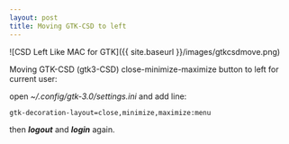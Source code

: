 ```yaml
---
layout: post
title: Moving GTK-CSD to left
---
```


![CSD Left Like MAC for GTK]({{ site.baseurl }}/images/gtkcsdmove.png)

Moving GTK-CSD (gtk3-CSD) close-minimize-maximize button to left for current user:

open *~/.config/gtk-3.0/settings.ini* and add line:

```gtk-decoration-layout=close,minimize,maximize:menu```

then ***logout*** and ***login*** again.
